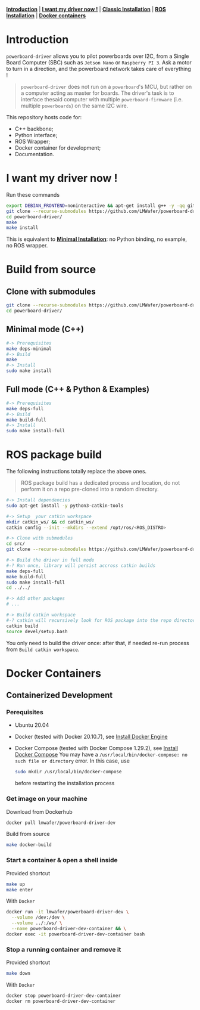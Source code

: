 [**Introduction**](#introduction) | [**I want my driver now !**](#i-want-my-driver-now) | [**Classic Installation**](#build-from-source) | [**ROS Installation**](#ros-package-build) | [**Docker containers**](#docker-containers)

# Introduction 

<!-- A nice GIF showing Python CLI in action would be cool -->

`powerboard-driver` allows you to pilot powerboards over I2C, from a Single Board Computer (SBC) such as `Jetson Nano` or `Raspberry PI 3`. Ask a motor to turn in a direction, and the powerboard network takes care of everything !

> `powerboard-driver` does not run on a `powerboard`'s MCU, but rather on a computer acting as master for boards. The driver's task is to interface thesaid computer with multiple `powerboard-firmware` (i.e. multiple `powerboards`) on the same I2C wire.

This repository hosts code for:
- C++ backbone;
- Python interface;
- ROS Wrapper;
- Docker container for development;
- Documentation.


# I want my driver now !
Run these commands
```bash
export DEBIAN_FRONTEND=noninteractive && apt-get install g++ -y -qq git make cmake python python-dev
git clone --recurse-submodules https://github.com/LMWafer/powerboard-driver.git
cd powerboard-driver/
make 
make install
```
This is equivalent to [**Minimal Installation**](#build-from-source): no Python binding, no example, no ROS wrapper.

# Build from source

## Clone with submodules
```bash
git clone --recurse-submodules https://github.com/LMWafer/powerboard-driver.git
cd powerboard-driver/
```

## Minimal mode (C++)

```bash
#-> Prerequisites
make deps-minimal
#-> Build
make
#-> Install
sudo make install
```

## Full mode (C++ & Python & Examples)

```bash
#-> Prerequisites
make deps-full
#-> Build 
make build-full
#-> Install
sudo make install-full
```

# ROS package build 

The following instructions totally replace the above ones. 

> ROS package build has a dedicated process and location, do not perform it on a repo pre-cloned into a random directory.

```bash
#-> Install dependencies
sudo apt-get install -y python3-catkin-tools

#-> Setup  your catkin workspace
mkdir catkin_ws/ && cd catkin_ws/
catkin config --init --mkdirs --extend /opt/ros/<ROS_DISTRO>

#-> Clone with submodules
cd src/
git clone --recurse-submodules https://github.com/LMWafer/powerboard-driver.git

#-> Build the driver in full mode
#-? Run once, library will persist accross catkin builds
make deps-full
make build-full
sudo make install-full
cd ../../

#-> Add other packages
# ...

#-> Build catkin workspace
#-? catkin will recursively look for ROS package into the repo directory, no need to specify path
catkin build
source devel/setup.bash
```

You only need to build the driver once: after that, if needed re-run process from `Build catkin workspace`.

# Docker Containers 

## Containerized Development

### Perequisites

- Ubuntu 20.04
  
- Docker (tested with Docker 20.10.7), see [Install Docker Engine](https://docs.docker.com/engine/install/)

- Docker Compose (tested with Docker Compose 1.29.2), see [Install Docker Compose](https://docs.docker.com/compose/install/)
  You may have a `/usr/local/bin/docker-compose: no such file or directory` error. In this case, use
  ```bash
  sudo mkdir /usr/local/bin/docker-compose
  ```
  before restarting the installation process

### Get image on your machine

Download from Dockerhub

```bash
docker pull lmwafer/powerboard-driver-dev
```

Build from source

```bash
make docker-build
```

### Start a container & open a shell inside

Provided shortcut

```bash
make up 
make enter
```

With `Docker`

```bash
docker run -it lmwafer/powerboard-driver-dev \
  --volume /dev:/dev \
  --volume ../:/ws/ \
  --name powerboard-driver-dev-container && \
docker exec -it powerboard-driver-dev-container bash
```

### Stop a running container and remove it

Provided shortcut

```bash
make down
```

With `Docker`

```bash
docker stop powerboard-driver-dev-container
docker rm powerboard-driver-dev-container
```